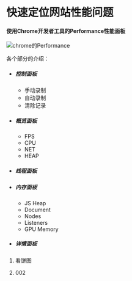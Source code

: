 # 快速定位网站性能问题

#### 使用Chrome开发者工具的Performance性能面板

![chrome的Performance](images/chrome的Performance.png)

各个部分的介绍：

- ##### 控制面板

  - 手动录制
  - 自动录制
  - 清除记录

- ##### 概览面板

  - FPS
  - CPU
  - NET
  - HEAP

- ##### 线程面板

  

- ##### 内存面板

  - JS Heap
  - Document
  - Nodes
  - Listeners
  - GPU Memory

- ##### 详情面板

  
  
  

1. 看饼图

   

2. 002

